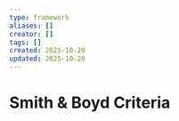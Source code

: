 ```yaml
---
type: framework
aliases: []
creator: []
tags: []
created: 2025-10-20
updated: 2025-10-20
---
```


# Smith & Boyd Criteria


